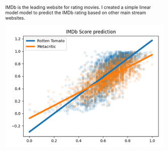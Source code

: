 IMDb is the leading website for rating movies. I created a simple
linear model model to predict the IMDb rating based on other
main stream websites.

![img.png](img.png)
